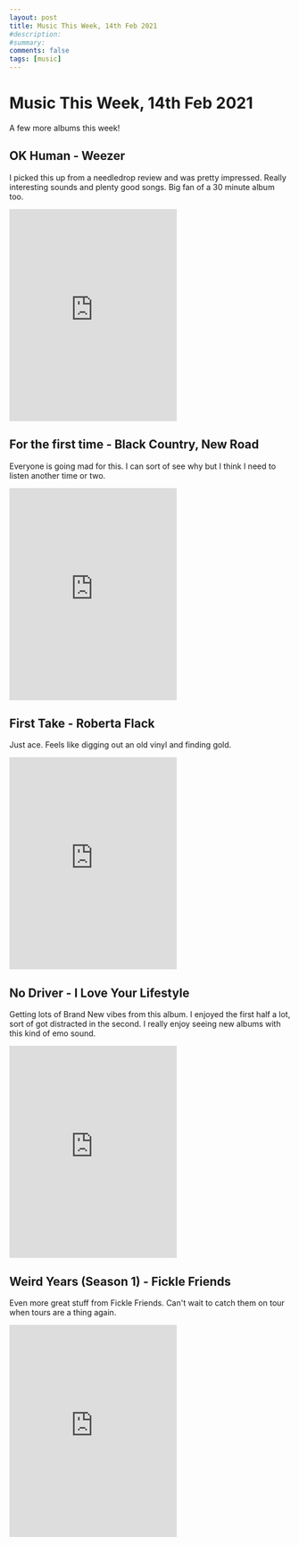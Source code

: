 ```yaml
---
layout: post
title: Music This Week, 14th Feb 2021
#description: 
#summary: 
comments: false
tags: [music]
---
```


# Music This Week, 14th Feb 2021

A few more albums this week! 

## OK Human - Weezer

I picked this up from a needledrop review and was pretty impressed. Really interesting sounds and plenty good songs. Big fan of a 30 minute album too.

<iframe src="https://open.spotify.com/embed/album/0dL9rGQxUeIqpiUndXaQLl" width="300" height="380" frameborder="0" allowtransparency="true" allow="encrypted-media"></iframe>

## For the first time - Black Country, New Road

Everyone is going mad for this. I can sort of see why but I think I need to listen another time or two.

<iframe src="https://open.spotify.com/embed/playlist/0mbyifXwDSP2ntmOrJPQrD" width="300" height="380" frameborder="0" allowtransparency="true" allow="encrypted-media"></iframe>

## First Take - Roberta Flack

Just ace. Feels like digging out an old vinyl and finding gold.

<iframe src="https://open.spotify.com/embed/playlist/47pbLz3mVgkvHcR9vmM2uz" width="300" height="380" frameborder="0" allowtransparency="true" allow="encrypted-media"></iframe>

## No Driver - I Love Your Lifestyle 

Getting lots of Brand New vibes from this album. I enjoyed the first half a lot, sort of got distracted in the second. I really enjoy seeing new albums with this kind of emo sound.

<iframe src="https://open.spotify.com/embed/playlist/68f54fmAJWcj8aI8qsclA5" width="300" height="380" frameborder="0" allowtransparency="true" allow="encrypted-media"></iframe>

## Weird Years (Season 1) - Fickle Friends

Even more great stuff from Fickle Friends. Can't wait to catch them on tour when tours are a thing again.

<iframe src="https://open.spotify.com/embed/playlist/0COZZRUyUCzORsf0hvFnVO" width="300" height="380" frameborder="0" allowtransparency="true" allow="encrypted-media"></iframe>